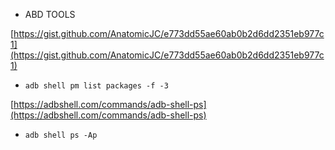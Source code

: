 

* ABD TOOLS

[https://gist.github.com/AnatomicJC/e773dd55ae60ab0b2d6dd2351eb977c1](https://gist.github.com/AnatomicJC/e773dd55ae60ab0b2d6dd2351eb977c1)


- `adb shell pm list packages -f -3`  



[https://adbshell.com/commands/adb-shell-ps](https://adbshell.com/commands/adb-shell-ps)

- `adb shell ps -Ap`
